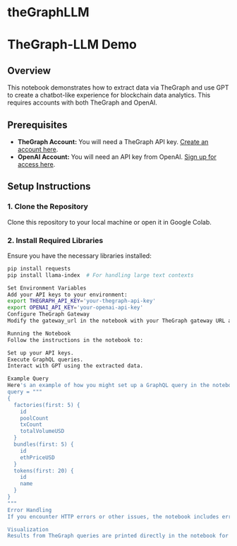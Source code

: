 # theGraphLLM

# TheGraph-LLM Demo

## Overview
This notebook demonstrates how to extract data via TheGraph and use GPT to create a chatbot-like experience for blockchain data analytics. This requires accounts with both TheGraph and OpenAI.

## Prerequisites
- **TheGraph Account:** You will need a TheGraph API key. [Create an account here](https://thegraph.com/en/).
- **OpenAI Account:** You will need an API key from OpenAI. [Sign up for access here](https://www.openai.com/).

## Setup Instructions
### 1. Clone the Repository
Clone this repository to your local machine or open it in Google Colab.

### 2. Install Required Libraries
Ensure you have the necessary libraries installed:
```bash
pip install requests
pip install llama-index  # For handling large text contexts

Set Environment Variables
Add your API keys to your environment:
export THEGRAPH_API_KEY='your-thegraph-api-key'
export OPENAI_API_KEY='your-openai-api-key'
Configure TheGraph Gateway
Modify the gateway_url in the notebook with your TheGraph gateway URL and API key.

Running the Notebook
Follow the instructions in the notebook to:

Set up your API keys.
Execute GraphQL queries.
Interact with GPT using the extracted data.

Example Query
Here's an example of how you might set up a GraphQL query in the notebook:
query = """
{
  factories(first: 5) {
    id
    poolCount
    txCount
    totalVolumeUSD
  }
  bundles(first: 5) {
    id
    ethPriceUSD
  }
  tokens(first: 20) {
    id
    name
  }
}
"""
Error Handling
If you encounter HTTP errors or other issues, the notebook includes error handling to help diagnose problems.

Visualization
Results from TheGraph queries are printed directly in the notebook for easy visualization and further analysis.
